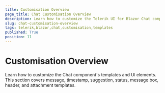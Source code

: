 ```yaml
---
title: Customisation Overview
page_title: Chat Customisation Overview
description: Learn how to customize the Telerik UI for Blazor Chat component using templates for messages, timestamps, suggestions, and more.
slug: chat-customisation-overview
tags: telerik,blazor,chat,customisation,templates
published: True
position: 11
---
```


# Customisation Overview

Learn how to customize the Chat component's templates and UI elements. This section covers message, timestamp, suggestion, status, message box, header, and attachment templates.
